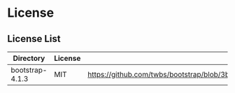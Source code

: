 # License

## License List

| Directory | License | Url |
| --- | --- | --- |
| bootstrap-4.1.3 | MIT | https://github.com/twbs/bootstrap/blob/3b558734382ce58b51e5fc676453bfd53bba9201/LICENSE |
